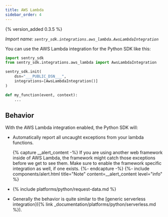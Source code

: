 ```yaml
---
title: AWS Lambda
sidebar_order: 4
---
```


{% version_added 0.3.5 %}

<!-- WIZARD -->
*Import name: `sentry_sdk.integrations.aws_lambda.AwsLambdaIntegration`*

You can use the AWS Lambda integration for the Python SDK like this:

```python
import sentry_sdk
from sentry_sdk.integrations.aws_lambda import AwsLambdaIntegration

sentry_sdk.init(
    dsn="___PUBLIC_DSN___",
    integrations=[AwsLambdaIntegration()]
)

def my_function(event, context):
    ...
```
<!-- ENDWIZARD -->

## Behavior

With the AWS Lambda integration enabled, the Python SDK will:

* Automatically report all uncaught exceptions from your lambda functions.

    {% capture __alert_content -%}
    If you are using another web framework inside of AWS Lambda, the framework might catch those exceptions before we get to see them. Make sure to enable the framework specific integration as well, if one exists.
    {%- endcapture -%}
    {%- include components/alert.html
      title="Note"
      content=__alert_content
      level="info"
    %}

* {% include platforms/python/request-data.md %}

* Generally the behavior is quite similar to the [generic serverless integration]({% link _documentation/platforms/python/serverless.md %}).
